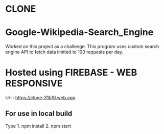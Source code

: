 # CLONE

# Google-Wikipedia-Search_Engine 

Worked on this project as a challenge. This program uses custom search engine API to fetch data limited to 100 requests per day. 

# Hosted using FIREBASE - WEB RESPONSIVE


Url : https://clone-31bf0.web.app




## For use in local build 
  Type
    1. npm install
    2. npm start


